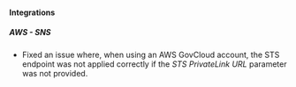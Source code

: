 
#### Integrations

##### AWS - SNS

- Fixed an issue where, when using an AWS GovCloud account, the STS endpoint was not applied correctly if the *STS PrivateLink URL* parameter was not provided.
